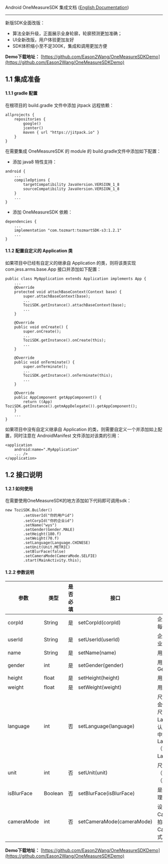 Android OneMeasureSDK 集成文档 ([English Documentation](https://github.com/Eason2Wang/OneMeasureSDKDemo/blob/master/README-en.md))

-----
新版SDK全面改版：
- 算法全新升级，正面展示全身轮廓，轮廓预测更加准确；
- UI全新改版，用户体验更加友好
- SDK体积缩小至不足300K，集成和调用更加方便

 __Demo下载地址：__ [https://github.com/Eason2Wang/OneMeasureSDKDemo](https://github.com/Eason2Wang/OneMeasureSDKDemo)
## 1.1 集成准备
#### 1.1.1  gradle 配置
在根项目的 build.gradle 文件中添加 jitpack 远程依赖：

``` 
allprojects {
    repositories {
        google()
        jcenter()
        maven { url "https://jitpack.io" }
    }
}
``` 
在需要集成 OneMeasureSDK 的 module 的 build.gradle文件中添加如下配置：

- 添加 java8 特性支持：

``` 
android {
    ...
    compileOptions {
        targetCompatibility JavaVersion.VERSION_1_8
        sourceCompatibility JavaVersion.VERSION_1_8
    }
    ...
}
``` 
- 添加 OneMeasureSDK 依赖：

``` 
dependencies {
    ...
    implementation "com.tozmart:tozmartSDK-s3:1.2.1"
    ...
}
``` 
#### 1.1.2 配置自定义的 Application 类
如果项目中已经有自定义的继承自 Application 的类，则将该类实现 com.jess.arms.base.App 接口并添加如下配置：

``` 
public class MyApplication extends Application implements App {
    ...
    @Override
    protected void attachBaseContext(Context base) {
        super.attachBaseContext(base);
        ...
        ToziSDK.getInstance().attachBaseContext(base);
        ...
    }

    @Override
    public void onCreate() {
        super.onCreate();
        ...
        ToziSDK.getInstance().onCreate(this);
        ...
    }

    @Override
    public void onTerminate() {
        super.onTerminate();
        ...
        ToziSDK.getInstance().onTerminate(this);
        ...
    }

    @Override
    public AppComponent getAppComponent() {
        return ((App) ToziSDK.getInstance().getmAppDelegate()).getAppComponent();
    }
    ...
}
``` 
如果项目中没有自定义继承自 Application 的类，则需要自定义一个并添加如上配置，同时注意在 AndroidManifest 文件添加对该类的引用：

``` 
<application
    android:name=".MyApplication"
    ... />
</application>
``` 
## 1.2 接口说明
#### 1.2.1 如何使用
在需要使用OneMeasureSDK的地方添加如下代码即可调用sdk：

``` 
new ToziSDK.Builder()
        .setUserId("你的用户id")
        .setCorpId("你的企业id")
        .setName("wys")
        .setGender(Gender.MALE)
        .setHeight(180.f)
        .setWeight(70.f)
        .setLanguage(Language.CHINESE)
        .setUnit(Unit.METRIC)
        .setBlurFace(false)
        .setCameraMode(CameraMode.SELFIE)
        .start(MainActivity.this);
``` 
#### 1.2.2 参数说明

| 参数 | 类型 | 是否必填 | 接口 | 描述 |
| ------ | ------ | ------ | ------ | ------ |
| corpId | String | 是 | setCorpId(corpId)|企业账户的id，由图郅公司分配给每个企业的唯一id|
| userId | String | 是 | setUserId(userId)|企业自己分配给其用户的id，由企业自行定义|
|name|String|是|setName(name)|用户的名字|
|gender|int|是|setGender(gender)|用户的性别：Gender.MALE、Gender.FEMALE|
|height|float|是|setHeight(height)|用户的身高，单位是cm|
|weight|float|是|setWeight(weight)|用户的体重，单位是kg|
|language|int|否|setLanguage(language)|尺寸显示的语言（注意此参数并不会修改app的默认语言，只会修改尺寸展示相关的语言）：Language.ENGLISH（英语，默认）、Language.CHINESE（简体中文）、Language.TRADITION_CHINESE（繁体中文）、Language.JAPANESE（日语）|
|unit|int|否|setUnit(unit)|尺寸显示的单位：Unit.METRIC（公制，默认）、IUnit.IMPERIAL（英制）|
|isBlurFace|Boolean|否|setBlurFace(isBlurFace)|是否对拍摄的照片进行脸部模糊处理，默认是true|
|cameraMode|int|否|setCameraMode(cameraMode)|设置他拍或者自拍模式：CameraMode.SNAPSHOT（他拍模式，默认）、CameraMode.SELFIE（自拍模式）|

 __Demo下载地址：__ [https://github.com/Eason2Wang/OneMeasureSDKDemo](https://github.com/Eason2Wang/OneMeasureSDKDemo)
